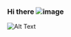 ### Hi there ![image](https://user-images.githubusercontent.com/87659253/197932415-b2985fd1-eb3a-4692-9df7-b66f61380afd.png)
![Alt Text](https://user-images.githubusercontent.com/87659253/197932546-3f990f74-06ec-4a55-87ef-9467f939c63e.gif)



<!--
**YJ35/YJ35** is a ✨ _special_ ✨ repository because its `README.md` (this file) appears on your GitHub profile.

Here are some ideas to get you started:

- 🔭 I’m currently working on ...
- 🌱 I’m currently learning ...
- 👯 I’m looking to collaborate on ...
- 🤔 I’m looking for help with ...
- 💬 Ask me about ...
- 📫 How to reach me: ...
- 😄 Pronouns: ...
- ⚡ Fun fact: ...
-->
